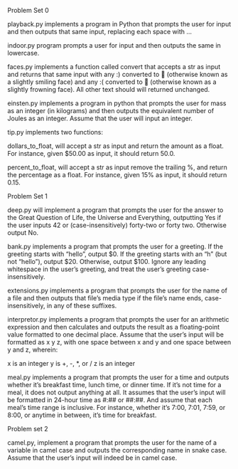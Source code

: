 Problem Set 0

playback.py implements a program in Python that prompts the user for input and then outputs that same input, replacing each space with ...

indoor.py program prompts a user for input and then outputs the same in lowercase.

faces.py implements a function called convert that accepts a str as input and returns that same input with any :) converted to 🙂 (otherwise known as a slightly smiling face) and any :( converted to 🙁 (otherwise known as a slightly frowning face). All other text should will returned unchanged.

einsten.py implements a program in python that prompts the user for mass as an integer (in kilograms) and then outputs the equivalent number of Joules as an integer. Assume that the user will input an integer.

tip.py implements two functions:

dollars_to_float, will accept a str as input and return the amount as a float. For instance, given $50.00 as input, it should return 50.0.

percent_to_float, will accept a str as input remove the trailing %, and return the percentage as a float. For instance, given 15% as input, it should return 0.15.

Problem Set 1 

deep.py will implement a program that prompts the user for the answer to the Great Question of Life, the Universe and Everything, outputting Yes if the user inputs 42 or (case-insensitively) forty-two or forty two. Otherwise output No.

bank.py implements a program that prompts the user for a greeting. If the greeting starts with “hello”, output $0. If the greeting starts with an “h” (but not “hello”), output $20. Otherwise, output $100. Ignore any leading whitespace in the user’s greeting, and treat the user’s greeting case-insensitively.

extensions.py implements a program that prompts the user for the name of a file and then outputs that file’s media type if the file’s name ends, case-insensitively, in any of these suffixes.

interpretor.py implements a program that prompts the user for an arithmetic expression and then calculates and outputs the result as a floating-point value formatted to one decimal place. Assume that the user’s input will be formatted as x y z, with one space between x and y and one space between y and z, wherein:

x is an integer
y is +, -, *, or /
z is an integer

meal.py implements a program that prompts the user for a time and outputs whether it’s breakfast time, lunch time, or dinner time. If it’s not time for a meal, it does not  output anything at all. It assumes that the user’s input will be formatted in 24-hour time as #:## or ##:##. And assume that each meal’s time range is inclusive. For instance, whether it’s 7:00, 7:01, 7:59, or 8:00, or anytime in between, it’s time for breakfast.

Problem set 2 

camel.py, implement a program that prompts the user for the name of a variable in camel case and outputs the corresponding name in snake case. Assume that the user’s input will indeed be in camel case.
